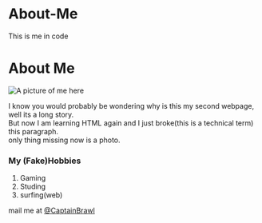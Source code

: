 # About-Me
This is me in code
<!doctype html>
<html>
<head>
  <title>
    This is about me
  </title>
  </head>
  <body>
    <h1>
      About Me
    </h1>
    <img alt="A picture of me here">
    <p>
      I know you would probably be wondering why is this my second webpage, well its a long story.
      <br>But now I am learning HTML again and I just broke(this is a technical term) this paragraph.
      <br>only thing missing now is a photo.
    </p>
    <h3>
      My (Fake)Hobbies
    </h3>
    <ol>
      <li>Gaming</li>
      <li>Studing</li>
      <li>surfing(web)</li>
    </ol>
    <p>
      mail me at <a href="https://github.com/CaptainBrawl">@CaptainBrawl</a>
    </p>
  </body>
<html/>
